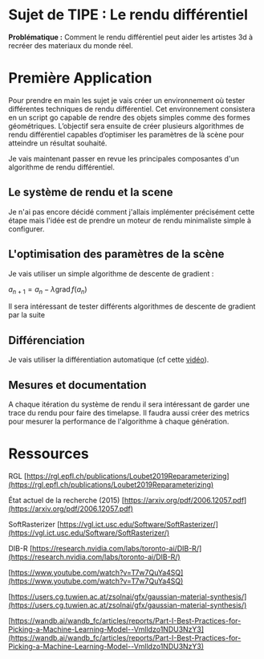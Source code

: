 
# Sujet de TIPE : Le rendu différentiel

**Problématique :** Comment le rendu différentiel peut aider les artistes 3d à recréer des materiaux du monde réel.


# Première Application

Pour prendre en main les sujet je vais créer un environnement où tester différentes techniques de rendu différentiel. Cet environnement consistera en un script go capable de rendre des objets simples comme des formes géométriques. L’objectif sera ensuite de créer plusieurs algorithmes de rendu différentiel capables d’optimiser les paramètres de là scène pour atteindre un résultat souhaité.

Je vais maintenant passer en revue les principales composantes d'un algorithme de rendu différentiel.


## Le système de rendu et la scene

Je n'ai pas encore décidé comment j'allais implémenter précisément cette étape mais l'idée est de prendre un moteur de rendu minimaliste simple à configurer.


## L'optimisation des paramètres de la scène

Je vais utiliser un simple algorithme de descente de gradient :

$a_{n+1} = a_{n} - \lambda \operatorname{grad} f(a_{n})$

Il sera intéressant de tester différents algorithmes de descente de gradient
par la suite


## Différenciation

Je vais utiliser la différentiation automatique (cf cette [vidéo](https://www.youtube.com/watch?v=wG_nF1awSSY&list=PLqxYSyfpMvUKx_SQBFIBkKdLbbwBqi2Tp)).

## Mesures et documentation

A chaque itération du système de rendu il sera intéressant de garder une trace du rendu pour faire des timelapse. Il faudra aussi créer des metrics pour mesurer la performance de l'algorithme à chaque génération.


# Ressources

RGL [https://rgl.epfl.ch/publications/Loubet2019Reparameterizing](https://rgl.epfl.ch/publications/Loubet2019Reparameterizing)

État actuel de la recherche (2015) [https://arxiv.org/pdf/2006.12057.pdf](https://arxiv.org/pdf/2006.12057.pdf)

SoftRasterizer [https://vgl.ict.usc.edu/Software/SoftRasterizer/](https://vgl.ict.usc.edu/Software/SoftRasterizer/)

DIB-R [https://research.nvidia.com/labs/toronto-ai/DIB-R/](https://research.nvidia.com/labs/toronto-ai/DIB-R/)

[https://www.youtube.com/watch?v=T7w7QuYa4SQ](https://www.youtube.com/watch?v=T7w7QuYa4SQ)

[https://users.cg.tuwien.ac.at/zsolnai/gfx/gaussian-material-synthesis/](https://users.cg.tuwien.ac.at/zsolnai/gfx/gaussian-material-synthesis/)

[https://wandb.ai/wandb_fc/articles/reports/Part-I-Best-Practices-for-Picking-a-Machine-Learning-Model--Vmlldzo1NDU3NzY3](https://wandb.ai/wandb_fc/articles/reports/Part-I-Best-Practices-for-Picking-a-Machine-Learning-Model--Vmlldzo1NDU3NzY3)
